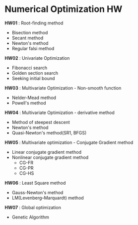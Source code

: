 # Numerical Optimization HW

__HW01__ : Root-finding method 
- Bisection method
- Secant method
- Newton's method
- Regular falsi method

__HW02__ : Univariate Optimization
- Fibonacci search 
- Golden section search
- Seeking initial bound

__HW03__ : Multivariate Optimization - Non-smooth function
- Nelder-Mead method 
- Powell's method

__HW04__ : Multivariate Optimization - derivative method
- Method of steepest descent 
- Newton's method 
- Quasi-Newton's method(SR1, BFGS)

__HW05__ : Multivariate optimization - Conjugate Gradient method
- Linear conjugate gradient method
- Nonlinear conjugate gradient method
    - CG-FR
    - CG-PR
    - CG-HS

__HW06__ : Least Square method 
- Gauss-Newton's method 
- LM(Levenberg–Marquardt) method

__HW07__ : Global optimization 
- Genetic Algorithm
### 